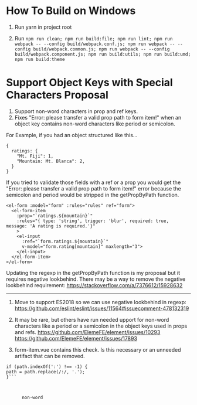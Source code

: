 # How To Build on Windows

1. Run yarn in project root

2. Run `npm run clean; npm run build:file; npm run lint; npm run webpack -- --config build/webpack.conf.js; npm run webpack -- --config build/webpack.common.js; npm run webpack -- --config build/webpack.component.js; npm run build:utils; npm run build:umd; npm run build:theme`

# Support Object Keys with Special Characters Proposal

1. Support non-word characters in prop and ref keys.
2. Fixes "Error: please transfer a valid prop path to form item!" when an object key contains non-word characters like period or semicolon.

For Example, if you had an object structured like this...

```
{
  ratings: {
    "Mt. Fiji": 1,
    "Mountain: Mt. Blanca": 2,
  }
}
```

If you tried to validate those fields with a ref or a prop you would get the "Error: please transfer a valid prop path to form item!" error because
the semicolon and period would be stripped in the getPropByPath function.

```
<el-form :model="form" :rules="rules" ref="form">
  <el-form-item
    :prop="`ratings.${mountain}`"
    :rules="{ type: 'string', trigger: 'blur', required: true, message: 'A rating is required.'}"
    >
    <el-input
      :ref="`form.ratings.${mountain}`"
      v-model="form.rating[mountain]" maxlength="3">
    </el-input>
  </el-form-item>
</el-form>
```

Updating the regexp in the getPropByPath function is my proposal but it requires negative lookbehind. There may be a way to
remove the negative lookbehind requirement: https://stackoverflow.com/a/7376612/15928632

---

1. Move to support ES2018 so we can use negative lookbehind in regexp:
https://github.com/eslint/eslint/issues/11564#issuecomment-478132319

2. It may be rare, but others have run needed upport for non-word characters like a period or a semicolon in the object keys used in props and refs.
https://github.com/ElemeFE/element/issues/10293
https://github.com/ElemeFE/element/issues/17893


3. form-item.vue contains this check. Is this necessary or an unneeded artifact that can be removed.

```
if (path.indexOf(':') !== -1) {
path = path.replace(/:/, '.');
}```

      
      
      non-word 
      